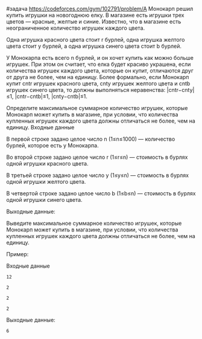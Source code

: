 #задача https://codeforces.com/gym/102791/problem/A
Монокарп решил купить игрушки на новогоднюю елку. В магазине есть игрушки трех цветов — красные, желтые и синие. Известно, что в магазине есть неограниченное количество игрушек каждого цвета.

Одна игрушка красного цвета стоит r бурлей, одна игрушка желтого цвета стоит y бурлей, а одна игрушка синего цвета стоит b бурлей.

У Монокарпа есть всего n бурлей, и он хочет купить как можно больше игрушек. При этом он считает, что елка будет красиво украшена, если количества игрушек каждого цвета, которые он купит, отличаются друг от друга не более, чем на единицу. Более формально, если Монокарп купит cntr игрушек красного цвета, cnty игрушек желтого цвета и cntb игрушек синего цвета, то должны выполняться неравенства: |cntr−cnty|≤1, |cntr−cntb|≤1, |cnty−cntb|≤1.

Определите максимальное суммарное количество игрушек, которые Монокарп может купить в магазине, при условии, что количества купленных игрушек каждого цвета должны отличаться не более, чем на единицу.
Входные данные

В первой строке задано целое число n
(1≤n≤1000) — количество бурлей, которое есть у Монокарпа.

Во второй строке задано целое число r
(1≤r≤n) — стоимость в бурлях одной игрушки красного цвета.

В третьей строке задано целое число y
(1≤y≤n) — стоимость в бурлях одной игрушки желтого цвета.

В четвертой строке задано целое число b
(1≤b≤n) — стоимость в бурлях одной игрушки синего цвета.

Выходные данные:

Выведите максимальное суммарное количество игрушек, которые Монокарп может купить в магазине, при условии, что количества купленных игрушек каждого цвета должны отличаться не более, чем на единицу.

Пример:
  
  Входные данные
  
    12
    
    2
    
    2
    
    2
    
  Выходные данные:
  
    6
